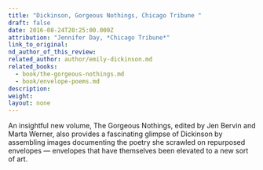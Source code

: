 ```yaml
---
title: "Dickinson, Gorgeous Nothings, Chicago Tribune "
draft: false
date: 2016-08-24T20:25:00.000Z
attribution: "Jennifer Day, *Chicago Tribune*"
link_to_original:
nd_author_of_this_review:
related_author: author/emily-dickinson.md
related_books:
  - book/the-gorgeous-nothings.md
  - book/envelope-poems.md
description:
weight:
layout: none
---
```

An insightful new volume, The Gorgeous Nothings, edited by Jen Bervin and Marta Werner, also provides a fascinating glimpse of Dickinson by assembling images documenting the poetry she scrawled on repurposed envelopes — envelopes that have themselves been elevated to a new sort of art.

